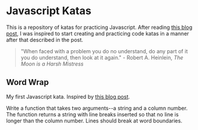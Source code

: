 # Javascript Katas
This is a repository of katas for practicing Javascript. After reading [this blog post][clean-coder-blog], I was inspired to start creating and practicing code katas in a manner after that described in the post.

>"When faced with a problem you do no understand, do any part of it you do understand, then look at it again." - Robert A. Heinlein, _The Moon is a Harsh Mistress_

## Word Wrap
My first Javascript kata. Inspired by [this blog post][clean-coder-blog].

Write a function that takes two arguments--a string and a column number. The function returns a string with line breaks inserted so that no line is longer than the column number. Lines should break at word boundaries.

<!-- References -->
[clean-coder-blog]: http://thecleancoder.blogspot.com/2010/10/craftsman-62-dark-path.html

